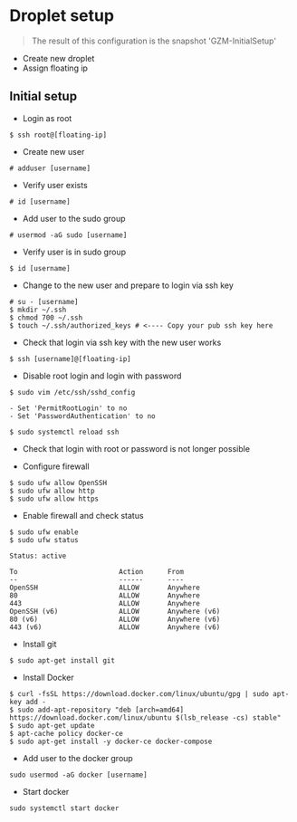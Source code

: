 # Droplet setup

> The result of this configuration is the snapshot 'GZM-InitialSetup'

- Create new droplet
- Assign floating ip

## Initial setup

- Login as root

```
$ ssh root@[floating-ip]
```

- Create new user

```
# adduser [username]
```

- Verify user exists

```
# id [username]
```

- Add user to the sudo group

```
# usermod -aG sudo [username]
```

- Verify user is in sudo group

```
$ id [username]
```

- Change to the new user and prepare to login via ssh key
```
# su - [username]
$ mkdir ~/.ssh
$ chmod 700 ~/.ssh
$ touch ~/.ssh/authorized_keys # <---- Copy your pub ssh key here
```

- Check that login via ssh key with the new user works
```
$ ssh [username]@[floating-ip]
```

- Disable root login and login with password

```
$ sudo vim /etc/ssh/sshd_config

- Set 'PermitRootLogin' to no 
- Set 'PasswordAuthentication' to no

$ sudo systemctl reload ssh
```

- Check that login with root or password is not longer possible

- Configure firewall

```
$ sudo ufw allow OpenSSH
$ sudo ufw allow http
$ sudo ufw allow https
```

- Enable firewall and check status

```
$ sudo ufw enable
$ sudo ufw status

Status: active

To                         Action      From
--                         ------      ----
OpenSSH                    ALLOW       Anywhere
80                         ALLOW       Anywhere
443                        ALLOW       Anywhere
OpenSSH (v6)               ALLOW       Anywhere (v6)
80 (v6)                    ALLOW       Anywhere (v6)
443 (v6)                   ALLOW       Anywhere (v6)
```

- Install git

```
$ sudo apt-get install git
```

- Install Docker

```
$ curl -fsSL https://download.docker.com/linux/ubuntu/gpg | sudo apt-key add -
$ sudo add-apt-repository "deb [arch=amd64] https://download.docker.com/linux/ubuntu $(lsb_release -cs) stable"
$ sudo apt-get update
$ apt-cache policy docker-ce
$ sudo apt-get install -y docker-ce docker-compose
```

- Add user to the docker group

```
sudo usermod -aG docker [username]
```

- Start docker

```
sudo systemctl start docker
```